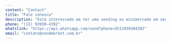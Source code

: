 ```yaml
---
content: "Contact"
title: "Fale conosco"
description: "Está interessado em ter uma vending ou minimercado em seu condomínio, sua empresa, seu local, entre em contato conosco através de um de nossos canais de comunicação."
phone: "(11) 93930-4392"
whatslink: "https://api.whatsapp.com/send?phone=5511939304392"
email: "contato@vendmarket.com.br"
---
```

